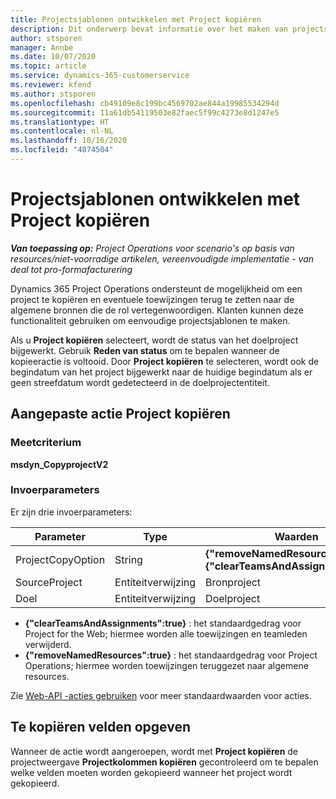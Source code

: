 ```yaml
---
title: Projectsjablonen ontwikkelen met Project kopiëren
description: Dit onderwerp bevat informatie over het maken van projectsjablonen met de aangepaste actie Project kopiëren.
author: stsporen
manager: Annbe
ms.date: 10/07/2020
ms.topic: article
ms.service: dynamics-365-customerservice
ms.reviewer: kfend
ms.author: stsporen
ms.openlocfilehash: cb49109e8c199bc4569702ae844a19985534294d
ms.sourcegitcommit: 11a61db54119503e82faec5f99c4273e8d1247e5
ms.translationtype: HT
ms.contentlocale: nl-NL
ms.lasthandoff: 10/16/2020
ms.locfileid: "4074504"
---
```

# <a name="develop-project-templates-with-copy-project"></a>Projectsjablonen ontwikkelen met Project kopiëren

_**Van toepassing op:** Project Operations voor scenario's op basis van resources/niet-voorradige artikelen, vereenvoudigde implementatie - van deal tot pro-formafacturering_

Dynamics 365 Project Operations ondersteunt de mogelijkheid om een project te kopiëren en eventuele toewijzingen terug te zetten naar de algemene bronnen die de rol vertegenwoordigen. Klanten kunnen deze functionaliteit gebruiken om eenvoudige projectsjablonen te maken.

Als u **Project kopiëren** selecteert, wordt de status van het doelproject bijgewerkt. Gebruik **Reden van status** om te bepalen wanneer de kopieeractie is voltooid. Door **Project kopiëren** te selecteren, wordt ook de begindatum van het project bijgewerkt naar de huidige begindatum als er geen streefdatum wordt gedetecteerd in de doelprojectentiteit.

## <a name="copy-project-custom-action"></a>Aangepaste actie Project kopiëren 

### <a name="name"></a>Meetcriterium 

**msdyn_CopyprojectV2**

### <a name="input-parameters"></a>Invoerparameters
Er zijn drie invoerparameters:

| Parameter          | Type   | Waarden                                                   | 
|--------------------|--------|----------------------------------------------------------|
| ProjectCopyOption  | String | **{"removeNamedResources":true}** of **{"clearTeamsAndAssignments":true}** |
| SourceProject      | Entiteitverwijzing | Bronproject |
| Doel             | Entiteitverwijzing | Doelproject |


- **{"clearTeamsAndAssignments":true}** : het standaardgedrag voor Project for the Web; hiermee worden alle toewijzingen en teamleden verwijderd.
- **{"removeNamedResources":true}** : het standaardgedrag voor Project Operations; hiermee worden toewijzingen teruggezet naar algemene resources.

Zie [Web-API -acties gebruiken](https://docs.microsoft.com/powerapps/developer/common-data-service/webapi/use-web-api-actions) voor meer standaardwaarden voor acties.

## <a name="specify-fields-to-copy"></a>Te kopiëren velden opgeven 
Wanneer de actie wordt aangeroepen, wordt met **Project kopiëren** de projectweergave **Projectkolommen kopiëren** gecontroleerd om te bepalen welke velden moeten worden gekopieerd wanneer het project wordt gekopieerd.
